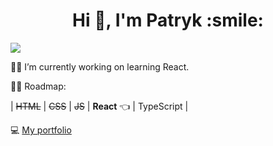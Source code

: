 <h1 align="center"> Hi 👋, I'm Patryk :smile:</h1>


![](https://komarev.com/ghpvc/?username=paruut&color=dc143c)

👷‍♂️ I’m currently working on learning React.


👨‍🎓 Roadmap:


| ~~HTML~~ | ~~CSS~~ | ~~JS~~ | **React** 👈 | TypeScript |


💻 [My portfolio](https://paruut.github.io/portfolio/)



